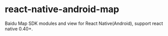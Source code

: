 # react-native-android-map
Baidu Map SDK modules and view for React Native(Android), support react native 0.40+.
